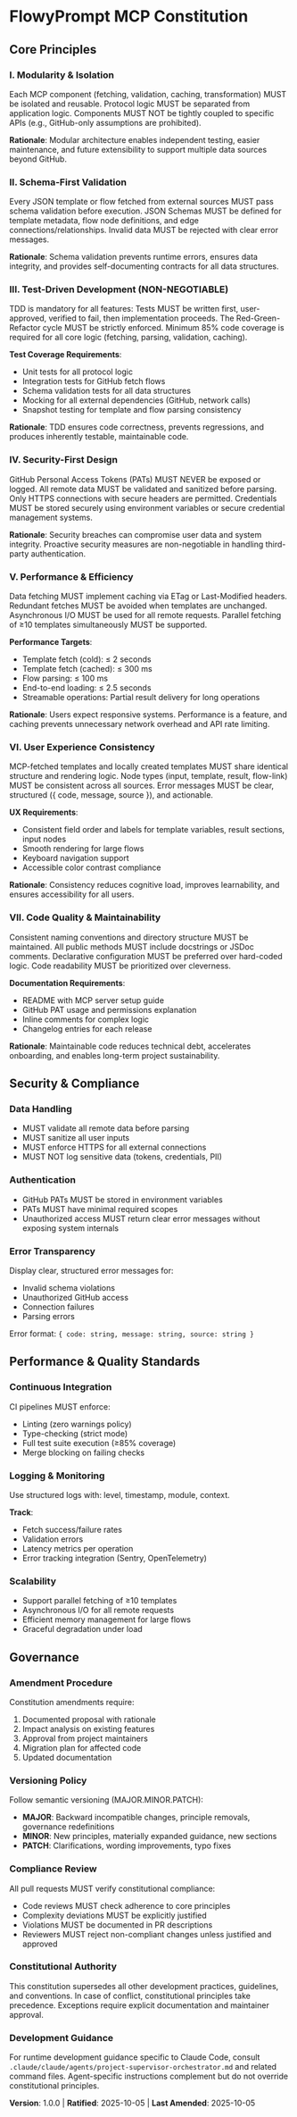 <!--
=== SYNC IMPACT REPORT ===
Version Change: Initial → 1.0.0
Modified Principles: N/A (initial creation)
Added Sections:
  - Core Principles (I-VII)
  - Security & Compliance
  - Performance & Quality Standards
  - Governance
Removed Sections: N/A
Templates Status:
  ✅ .specify/templates/plan-template.md - Constitution Check section verified
  ✅ .specify/templates/spec-template.md - Requirement alignment verified
  ✅ .specify/templates/tasks-template.md - Task categorization verified
  ✅ .specify/templates/agent-file-template.md - Template structure verified
Follow-up TODOs: None
-->

# FlowyPrompt MCP Constitution

## Core Principles

### I. Modularity & Isolation
Each MCP component (fetching, validation, caching, transformation) MUST be isolated and reusable. Protocol logic MUST be separated from application logic. Components MUST NOT be tightly coupled to specific APIs (e.g., GitHub-only assumptions are prohibited).

**Rationale**: Modular architecture enables independent testing, easier maintenance, and future extensibility to support multiple data sources beyond GitHub.

### II. Schema-First Validation
Every JSON template or flow fetched from external sources MUST pass schema validation before execution. JSON Schemas MUST be defined for template metadata, flow node definitions, and edge connections/relationships. Invalid data MUST be rejected with clear error messages.

**Rationale**: Schema validation prevents runtime errors, ensures data integrity, and provides self-documenting contracts for all data structures.

### III. Test-Driven Development (NON-NEGOTIABLE)
TDD is mandatory for all features: Tests MUST be written first, user-approved, verified to fail, then implementation proceeds. The Red-Green-Refactor cycle MUST be strictly enforced. Minimum 85% code coverage is required for all core logic (fetching, parsing, validation, caching).

**Test Coverage Requirements**:
- Unit tests for all protocol logic
- Integration tests for GitHub fetch flows
- Schema validation tests for all data structures
- Mocking for all external dependencies (GitHub, network calls)
- Snapshot testing for template and flow parsing consistency

**Rationale**: TDD ensures code correctness, prevents regressions, and produces inherently testable, maintainable code.

### IV. Security-First Design
GitHub Personal Access Tokens (PATs) MUST NEVER be exposed or logged. All remote data MUST be validated and sanitized before parsing. Only HTTPS connections with secure headers are permitted. Credentials MUST be stored securely using environment variables or secure credential management systems.

**Rationale**: Security breaches can compromise user data and system integrity. Proactive security measures are non-negotiable in handling third-party authentication.

### V. Performance & Efficiency
Data fetching MUST implement caching via ETag or Last-Modified headers. Redundant fetches MUST be avoided when templates are unchanged. Asynchronous I/O MUST be used for all remote requests. Parallel fetching of ≥10 templates simultaneously MUST be supported.

**Performance Targets**:
- Template fetch (cold): ≤ 2 seconds
- Template fetch (cached): ≤ 300 ms
- Flow parsing: ≤ 100 ms
- End-to-end loading: ≤ 2.5 seconds
- Streamable operations: Partial result delivery for long operations

**Rationale**: Users expect responsive systems. Performance is a feature, and caching prevents unnecessary network overhead and API rate limiting.

### VI. User Experience Consistency
MCP-fetched templates and locally created templates MUST share identical structure and rendering logic. Node types (input, template, result, flow-link) MUST be consistent across all sources. Error messages MUST be clear, structured ({ code, message, source }), and actionable.

**UX Requirements**:
- Consistent field order and labels for template variables, result sections, input nodes
- Smooth rendering for large flows
- Keyboard navigation support
- Accessible color contrast compliance

**Rationale**: Consistency reduces cognitive load, improves learnability, and ensures accessibility for all users.

### VII. Code Quality & Maintainability
Consistent naming conventions and directory structure MUST be maintained. All public methods MUST include docstrings or JSDoc comments. Declarative configuration MUST be preferred over hard-coded logic. Code readability MUST be prioritized over cleverness.

**Documentation Requirements**:
- README with MCP server setup guide
- GitHub PAT usage and permissions explanation
- Inline comments for complex logic
- Changelog entries for each release

**Rationale**: Maintainable code reduces technical debt, accelerates onboarding, and enables long-term project sustainability.

## Security & Compliance

### Data Handling
- MUST validate all remote data before parsing
- MUST sanitize all user inputs
- MUST enforce HTTPS for all external connections
- MUST NOT log sensitive data (tokens, credentials, PII)

### Authentication
- GitHub PATs MUST be stored in environment variables
- PATs MUST have minimal required scopes
- Unauthorized access MUST return clear error messages without exposing system internals

### Error Transparency
Display clear, structured error messages for:
- Invalid schema violations
- Unauthorized GitHub access
- Connection failures
- Parsing errors

Error format: `{ code: string, message: string, source: string }`

## Performance & Quality Standards

### Continuous Integration
CI pipelines MUST enforce:
- Linting (zero warnings policy)
- Type-checking (strict mode)
- Full test suite execution (≥85% coverage)
- Merge blocking on failing checks

### Logging & Monitoring
Use structured logs with: level, timestamp, module, context.

**Track**:
- Fetch success/failure rates
- Validation errors
- Latency metrics per operation
- Error tracking integration (Sentry, OpenTelemetry)

### Scalability
- Support parallel fetching of ≥10 templates
- Asynchronous I/O for all remote requests
- Efficient memory management for large flows
- Graceful degradation under load

## Governance

### Amendment Procedure
Constitution amendments require:
1. Documented proposal with rationale
2. Impact analysis on existing features
3. Approval from project maintainers
4. Migration plan for affected code
5. Updated documentation

### Versioning Policy
Follow semantic versioning (MAJOR.MINOR.PATCH):
- **MAJOR**: Backward incompatible changes, principle removals, governance redefinitions
- **MINOR**: New principles, materially expanded guidance, new sections
- **PATCH**: Clarifications, wording improvements, typo fixes

### Compliance Review
All pull requests MUST verify constitutional compliance:
- Code reviews MUST check adherence to core principles
- Complexity deviations MUST be explicitly justified
- Violations MUST be documented in PR descriptions
- Reviewers MUST reject non-compliant changes unless justified and approved

### Constitutional Authority
This constitution supersedes all other development practices, guidelines, and conventions. In case of conflict, constitutional principles take precedence. Exceptions require explicit documentation and maintainer approval.

### Development Guidance
For runtime development guidance specific to Claude Code, consult `.claude/claude/agents/project-supervisor-orchestrator.md` and related command files. Agent-specific instructions complement but do not override constitutional principles.

**Version**: 1.0.0 | **Ratified**: 2025-10-05 | **Last Amended**: 2025-10-05
